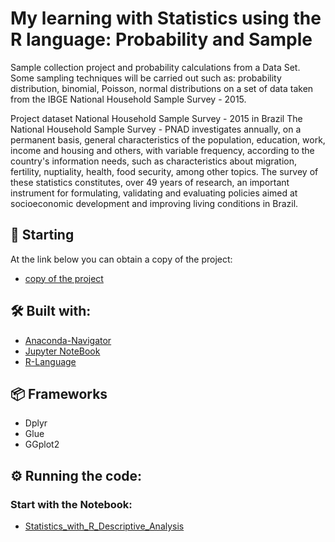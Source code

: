 # My learning with Statistics using the R language: Probability and Sample

Sample collection project and probability calculations from a Data Set.
Some sampling techniques will be carried out such as: probability distribution, binomial, Poisson, normal distributions on a set of data taken from the IBGE National Household Sample Survey - 2015.

Project dataset
National Household Sample Survey - 2015 in Brazil
The National Household Sample Survey - PNAD investigates annually, on a permanent basis, general characteristics of the population, education, work, income and housing and others, with variable frequency, according to the country's information needs, such as characteristics about migration, fertility, nuptiality, health, food security, among other topics. The survey of these statistics constitutes, over 49 years of research, an important instrument for formulating, validating and evaluating policies aimed at socioeconomic development and improving living conditions in Brazil.

## 🚀 Starting

At the link below you can obtain a copy of the project:
* [copy of the project](https://github.com/OtnielGomes/Statistics_with_R_language/archive/refs/heads/main.zip)

## 🛠️ Built with:

* [Anaconda-Navigator](https://www.anaconda.com/)
* [Jupyter NoteBook](https://jupyter.org/install)
* [R-Language](https://www.r-project.org/)
## 📦 Frameworks  

* Dplyr
* Glue
* GGplot2

## ⚙️ Running the code:

### Start with the Notebook:
* [Statistics_with_R_Descriptive_Analysis](https://github.com/OtnielGomes/Statistics_with_R_language/blob/main/Statistics_with_R_Descriptive_Analysis.ipynb)

